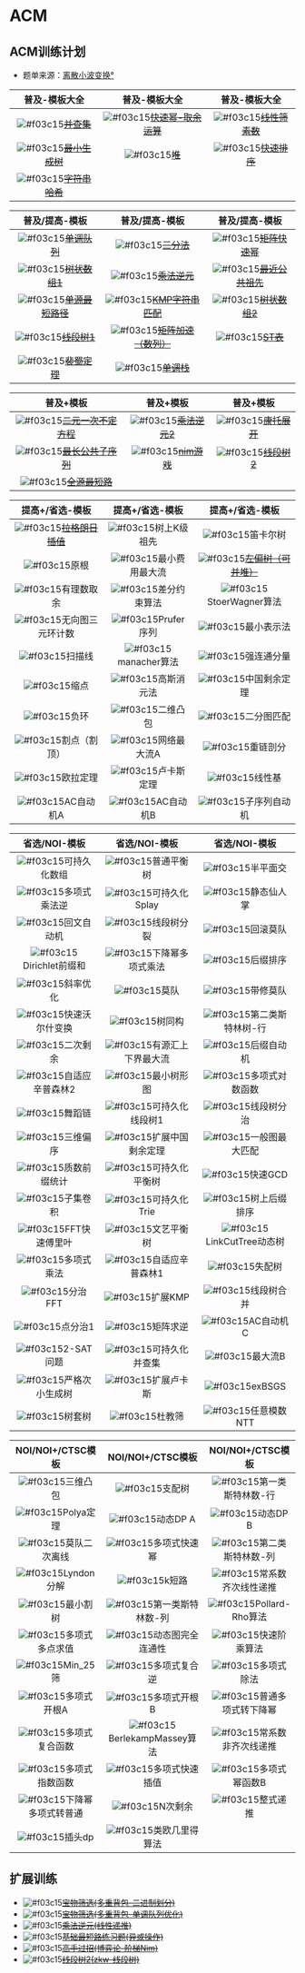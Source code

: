 # ACM
## ACM训练计划
- 题单来源：[离散小波变换°](https://www.luogu.com.cn/user/68344)

| 普及-模板大全 | 普及-模板大全 | 普及-模板大全 |
| :---: | :----: | :----: |
| ![#f03c15](https://placehold.it/15/66cd00/000000?text=+)<s>[并查集](https://github.com/nayix/ACM/blob/master/div6/P3367.cpp)</s> | ![#f03c15](https://placehold.it/15/66cd00/000000?text=+)<s>[快速幂-取余运算](https://github.com/nayix/ACM/blob/master/div6/P1226.cpp)</s> | ![#f03c15](https://placehold.it/15/66cd00/000000?text=+)<s>[线性筛素数](https://github.com/nayix/ACM/blob/master/div6/P3383.cpp)</s> |
| ![#f03c15](https://placehold.it/15/66cd00/000000?text=+)<s>[最小生成树](https://github.com/nayix/ACM/blob/master/div6/P3366.cpp)</s>    | ![#f03c15](https://placehold.it/15/66cd00/000000?text=+)<s>[堆](https://github.com/nayix/ACM/blob/master/div6/P3378.cpp)</s>      | ![#f03c15](https://placehold.it/15/66cd00/000000?text=+)<s>[快速排序](https://github.com/nayix/ACM/blob/master/div6/P1177.cpp)</s>     |
| ![#f03c15](https://placehold.it/15/66cd00/000000?text=+)<s>[字符串哈希](https://github.com/nayix/ACM/blob/master/div6/P3380.cpp)</s> | ||

| 普及/提高-模板 | 普及/提高-模板 | 普及/提高-模板 |
| :---: | :----: | :----: |
| ![#f03c15](https://placehold.it/15/66cd00/000000?text=+)<s>[单调队列](https://github.com/nayix/ACM/blob/master/div5/P1886.cpp)</s>    | ![#f03c15](https://placehold.it/15/66cd00/000000?text=+)<s>[三分法](https://github.com/nayix/ACM/blob/master/div5/P3382.cpp)</s>      | ![#f03c15](https://placehold.it/15/66cd00/000000?text=+)<s>[矩阵快速幂](https://github.com/nayix/ACM/blob/master/div5/P3390.cpp)</s>     |
| ![#f03c15](https://placehold.it/15/66cd00/000000?text=+)<s>[树状数组1](https://github.com/nayix/ACM/blob/master/div5/P3374.cpp)</s>    | ![#f03c15](https://placehold.it/15/66cd00/000000?text=+)<s>[乘法逆元](https://github.com/nayix/ACM/blob/master/div5/P3811.cpp)</s>      | ![#f03c15](https://placehold.it/15/66cd00/000000?text=+)<s>[最近公共祖先](https://github.com/nayix/ACM/blob/master/div5/P3379.cpp)</s>     |
| ![#f03c15](https://placehold.it/15/66cd00/000000?text=+)<s>[单源最短路径](https://github.com/nayix/ACM/blob/master/div5/P4779.cpp)</s>    | ![#f03c15](https://placehold.it/15/66cd00/000000?text=+)<s>[KMP字符串匹配](https://github.com/nayix/ACM/blob/master/div5/P3375.cpp)</s>      | ![#f03c15](https://placehold.it/15/66cd00/000000?text=+)<s>[树状数组2](https://github.com/nayix/ACM/blob/master/div5/P3368.cpp)</s>     |
| ![#f03c15](https://placehold.it/15/66cd00/000000?text=+)<s>[线段树1](https://github.com/nayix/ACM/blob/master/div5/P3372.cpp)</s>    | ![#f03c15](https://placehold.it/15/66cd00/000000?text=+)<s>[矩阵加速（数列）](https://github.com/nayix/ACM/blob/master/div5/P1939.cpp)</s>      | ![#f03c15](https://placehold.it/15/66cd00/000000?text=+)<s>[ST表](https://github.com/nayix/ACM/blob/master/div5/P3865.cpp)</s>     |
| ![#f03c15](https://placehold.it/15/66cd00/000000?text=+)<s>[裴蜀定理](https://github.com/nayix/ACM/blob/master/div5/P4549.cpp)</s>      | ![#f03c15](https://placehold.it/15/66cd00/000000?text=+)<s>[单调栈](https://github.com/nayix/ACM/blob/master/div5/P5788.cpp)</s>     |      |

| 普及+模板 | 普及+模板 | 普及+模板 |
| :---: | :----: | :----: |
| ![#f03c15](https://placehold.it/15/66cd00/000000?text=+)<s>[二元一次不定方程](https://github.com/nayix/ACM/blob/master/div4/P5656.cpp)</s>    | ![#f03c15](https://placehold.it/15/66cd00/000000?text=+)<s>[乘法逆元2](https://github.com/nayix/ACM/blob/master/div4/P5431.cpp)</s>      | ![#f03c15](https://placehold.it/15/66cd00/000000?text=+)<s>[康托展开](https://github.com/nayix/ACM/blob/master/div4/P5367.cpp)</s>     |
| ![#f03c15](https://placehold.it/15/66cd00/000000?text=+)<s>[最长公共子序列](https://github.com/nayix/ACM/blob/master/div4/P1439.cpp)</s>    | ![#f03c15](https://placehold.it/15/66cd00/000000?text=+)<s>[nim游戏](https://github.com/nayix/ACM/blob/master/div4/P2197.cpp)</s>      | ![#f03c15](https://placehold.it/15/66cd00/000000?text=+)<s>[线段树2](https://github.com/nayix/ACM/blob/master/div4/P3373.cpp)</s>     |
| ![#f03c15](https://placehold.it/15/66cd00/000000?text=+)<s>[全源最短路](https://github.com/nayix/ACM/blob/master/div4/P5905.cpp)</s>    |       |      |

| 提高+/省选-模板 | 提高+/省选-模板 | 提高+/省选-模板 |
| :---: | :----: | :----: |
| ![#f03c15](https://placehold.it/15/66cd00/000000?text=+)<s>[拉格朗日插值](https://github.com/nayix/ACM/blob/master/div3/P4781.cpp)</s>    | ![#f03c15](https://placehold.it/15/ebebeb/000000?text=+)树上K级祖先      | ![#f03c15](https://placehold.it/15/ebebeb/000000?text=+)笛卡尔树     |
| ![#f03c15](https://placehold.it/15/ebebeb/000000?text=+)原根    | ![#f03c15](https://placehold.it/15/ebebeb/000000?text=+)最小费用最大流      | ![#f03c15](https://placehold.it/15/66cd00/000000?text=+)<s>[左偏树（可并堆）](https://github.com/nayix/ACM/blob/master/div3/P3377.cpp)</s>     |
| ![#f03c15](https://placehold.it/15/ebebeb/000000?text=+)有理数取余    | ![#f03c15](https://placehold.it/15/ebebeb/000000?text=+)差分约束算法      | ![#f03c15](https://placehold.it/15/ebebeb/000000?text=+)StoerWagner算法     |
| ![#f03c15](https://placehold.it/15/ebebeb/000000?text=+)无向图三元环计数    | ![#f03c15](https://placehold.it/15/ebebeb/000000?text=+)Prufer序列      | ![#f03c15](https://placehold.it/15/ebebeb/000000?text=+)最小表示法     |
| ![#f03c15](https://placehold.it/15/ebebeb/000000?text=+)扫描线    | ![#f03c15](https://placehold.it/15/ebebeb/000000?text=+)manacher算法      | ![#f03c15](https://placehold.it/15/ebebeb/000000?text=+)强连通分量     |
| ![#f03c15](https://placehold.it/15/ebebeb/000000?text=+)缩点    | ![#f03c15](https://placehold.it/15/ebebeb/000000?text=+)高斯消元法      | ![#f03c15](https://placehold.it/15/ebebeb/000000?text=+)中国剩余定理     |
| ![#f03c15](https://placehold.it/15/ebebeb/000000?text=+)负环    | ![#f03c15](https://placehold.it/15/ebebeb/000000?text=+)二维凸包      | ![#f03c15](https://placehold.it/15/ebebeb/000000?text=+)二分图匹配     |
| ![#f03c15](https://placehold.it/15/ebebeb/000000?text=+)割点（割顶）    | ![#f03c15](https://placehold.it/15/ebebeb/000000?text=+)网络最大流A      | ![#f03c15](https://placehold.it/15/ebebeb/000000?text=+)重链剖分     |
| ![#f03c15](https://placehold.it/15/ebebeb/000000?text=+)欧拉定理    | ![#f03c15](https://placehold.it/15/ebebeb/000000?text=+)卢卡斯定理      | ![#f03c15](https://placehold.it/15/ebebeb/000000?text=+)线性基     |
| ![#f03c15](https://placehold.it/15/ebebeb/000000?text=+)AC自动机A    | ![#f03c15](https://placehold.it/15/ebebeb/000000?text=+)AC自动机B      | ![#f03c15](https://placehold.it/15/ebebeb/000000?text=+)子序列自动机    |

| 省选/NOI-模板 | 省选/NOI-模板 | 省选/NOI-模板 |
| :---: | :----: | :----: |
| ![#f03c15](https://placehold.it/15/ebebeb/000000?text=+)可持久化数组    | ![#f03c15](https://placehold.it/15/ebebeb/000000?text=+)普通平衡树      | ![#f03c15](https://placehold.it/15/ebebeb/000000?text=+)半平面交     |
| ![#f03c15](https://placehold.it/15/ebebeb/000000?text=+)多项式乘法逆    | ![#f03c15](https://placehold.it/15/ebebeb/000000?text=+)可持久化Splay      | ![#f03c15](https://placehold.it/15/ebebeb/000000?text=+)静态仙人掌     |
| ![#f03c15](https://placehold.it/15/ebebeb/000000?text=+)回文自动机    | ![#f03c15](https://placehold.it/15/ebebeb/000000?text=+)线段树分裂      | ![#f03c15](https://placehold.it/15/ebebeb/000000?text=+)回滚莫队     |
| ![#f03c15](https://placehold.it/15/ebebeb/000000?text=+)Dirichlet前缀和    | ![#f03c15](https://placehold.it/15/ebebeb/000000?text=+)下降幂多项式乘法      | ![#f03c15](https://placehold.it/15/ebebeb/000000?text=+)后缀排序     |
| ![#f03c15](https://placehold.it/15/ebebeb/000000?text=+)斜率优化    | ![#f03c15](https://placehold.it/15/ebebeb/000000?text=+)莫队      | ![#f03c15](https://placehold.it/15/ebebeb/000000?text=+)带修莫队     |
| ![#f03c15](https://placehold.it/15/ebebeb/000000?text=+)快速沃尔什变换    | ![#f03c15](https://placehold.it/15/ebebeb/000000?text=+)树同构      | ![#f03c15](https://placehold.it/15/ebebeb/000000?text=+)第二类斯特林树-行     |
| ![#f03c15](https://placehold.it/15/ebebeb/000000?text=+)二次剩余    | ![#f03c15](https://placehold.it/15/ebebeb/000000?text=+)有源汇上下界最大流      | ![#f03c15](https://placehold.it/15/ebebeb/000000?text=+)后缀自动机     |
| ![#f03c15](https://placehold.it/15/ebebeb/000000?text=+)自适应辛普森林2    | ![#f03c15](https://placehold.it/15/ebebeb/000000?text=+)最小树形图      | ![#f03c15](https://placehold.it/15/ebebeb/000000?text=+)多项式对数函数     |
| ![#f03c15](https://placehold.it/15/ebebeb/000000?text=+)舞蹈链    | ![#f03c15](https://placehold.it/15/ebebeb/000000?text=+)可持久化线段树1      | ![#f03c15](https://placehold.it/15/ebebeb/000000?text=+)线段树分治     |
| ![#f03c15](https://placehold.it/15/ebebeb/000000?text=+)三维偏序    | ![#f03c15](https://placehold.it/15/ebebeb/000000?text=+)扩展中国剩余定理      | ![#f03c15](https://placehold.it/15/ebebeb/000000?text=+)一般图最大匹配     |
| ![#f03c15](https://placehold.it/15/ebebeb/000000?text=+)质数前缀统计    | ![#f03c15](https://placehold.it/15/ebebeb/000000?text=+)可持久化平衡树      | ![#f03c15](https://placehold.it/15/ebebeb/000000?text=+)快速GCD     |
| ![#f03c15](https://placehold.it/15/ebebeb/000000?text=+)子集卷积    | ![#f03c15](https://placehold.it/15/ebebeb/000000?text=+)可持久化Trie      | ![#f03c15](https://placehold.it/15/ebebeb/000000?text=+)树上后缀排序     |
| ![#f03c15](https://placehold.it/15/ebebeb/000000?text=+)FFT快速傅里叶    | ![#f03c15](https://placehold.it/15/ebebeb/000000?text=+)文艺平衡树      | ![#f03c15](https://placehold.it/15/ebebeb/000000?text=+)LinkCutTree动态树     |
| ![#f03c15](https://placehold.it/15/ebebeb/000000?text=+)多项式乘法    | ![#f03c15](https://placehold.it/15/ebebeb/000000?text=+)自适应辛普森林1      | ![#f03c15](https://placehold.it/15/ebebeb/000000?text=+)失配树     |
| ![#f03c15](https://placehold.it/15/ebebeb/000000?text=+)分治FFT    | ![#f03c15](https://placehold.it/15/ebebeb/000000?text=+)扩展KMP      | ![#f03c15](https://placehold.it/15/ebebeb/000000?text=+)线段树合并     |
| ![#f03c15](https://placehold.it/15/ebebeb/000000?text=+)点分治1    | ![#f03c15](https://placehold.it/15/ebebeb/000000?text=+)矩阵求逆      | ![#f03c15](https://placehold.it/15/ebebeb/000000?text=+)AC自动机C     |
| ![#f03c15](https://placehold.it/15/ebebeb/000000?text=+)2-SAT问题    | ![#f03c15](https://placehold.it/15/ebebeb/000000?text=+)可持久化并查集      | ![#f03c15](https://placehold.it/15/ebebeb/000000?text=+)最大流B     |
| ![#f03c15](https://placehold.it/15/ebebeb/000000?text=+)严格次小生成树    | ![#f03c15](https://placehold.it/15/ebebeb/000000?text=+)扩展卢卡斯      | ![#f03c15](https://placehold.it/15/ebebeb/000000?text=+)exBSGS     |
| ![#f03c15](https://placehold.it/15/ebebeb/000000?text=+)树套树    | ![#f03c15](https://placehold.it/15/ebebeb/000000?text=+)杜教筛      | ![#f03c15](https://placehold.it/15/ebebeb/000000?text=+)任意模数NTT     |

| NOI/NOI+/CTSC模板 | NOI/NOI+/CTSC模板 | NOI/NOI+/CTSC模板 |
| :---: | :----: | :----: |
| ![#f03c15](https://placehold.it/15/ebebeb/000000?text=+)三维凸包    | ![#f03c15](https://placehold.it/15/ebebeb/000000?text=+)支配树      | ![#f03c15](https://placehold.it/15/ebebeb/000000?text=+)第一类斯特林数-行     |
| ![#f03c15](https://placehold.it/15/ebebeb/000000?text=+)Polya定理    | ![#f03c15](https://placehold.it/15/ebebeb/000000?text=+)动态DP A      | ![#f03c15](https://placehold.it/15/ebebeb/000000?text=+)动态DP B     |
| ![#f03c15](https://placehold.it/15/ebebeb/000000?text=+)莫队二次离线    | ![#f03c15](https://placehold.it/15/ebebeb/000000?text=+)多项式快速幂      | ![#f03c15](https://placehold.it/15/ebebeb/000000?text=+)第二类斯特林数-列     |
| ![#f03c15](https://placehold.it/15/ebebeb/000000?text=+)Lyndon分解    | ![#f03c15](https://placehold.it/15/ebebeb/000000?text=+)k短路      | ![#f03c15](https://placehold.it/15/ebebeb/000000?text=+)常系数齐次线性递推     |
| ![#f03c15](https://placehold.it/15/ebebeb/000000?text=+)最小割树    | ![#f03c15](https://placehold.it/15/ebebeb/000000?text=+)第一类斯特林数-列      | ![#f03c15](https://placehold.it/15/ebebeb/000000?text=+)Pollard-Rho算法     |
| ![#f03c15](https://placehold.it/15/ebebeb/000000?text=+)多项式多点求值    | ![#f03c15](https://placehold.it/15/ebebeb/000000?text=+)动态图完全连通性      | ![#f03c15](https://placehold.it/15/ebebeb/000000?text=+)快速阶乘算法     |
| ![#f03c15](https://placehold.it/15/ebebeb/000000?text=+)Min_25筛    | ![#f03c15](https://placehold.it/15/ebebeb/000000?text=+)多项式复合逆      | ![#f03c15](https://placehold.it/15/ebebeb/000000?text=+)多项式除法     |
| ![#f03c15](https://placehold.it/15/ebebeb/000000?text=+)多项式开根A    | ![#f03c15](https://placehold.it/15/ebebeb/000000?text=+)多项式开根B      | ![#f03c15](https://placehold.it/15/ebebeb/000000?text=+)普通多项式转下降幂     |
| ![#f03c15](https://placehold.it/15/ebebeb/000000?text=+)多项式复合函数   | ![#f03c15](https://placehold.it/15/ebebeb/000000?text=+)BerlekampMassey算法      | ![#f03c15](https://placehold.it/15/ebebeb/000000?text=+)常系数非齐次线递推     |
| ![#f03c15](https://placehold.it/15/ebebeb/000000?text=+)多项式指数函数   | ![#f03c15](https://placehold.it/15/ebebeb/000000?text=+)多项式快速插值      | ![#f03c15](https://placehold.it/15/ebebeb/000000?text=+)多项式幂函数B     |
| ![#f03c15](https://placehold.it/15/ebebeb/000000?text=+)下降幂多项式转普通   | ![#f03c15](https://placehold.it/15/ebebeb/000000?text=+)N次剩余      | ![#f03c15](https://placehold.it/15/ebebeb/000000?text=+)整式递推     |
| ![#f03c15](https://placehold.it/15/ebebeb/000000?text=+)插头dp   | ![#f03c15](https://placehold.it/15/ebebeb/000000?text=+)类欧几里得算法      |      |

## 扩展训练
- ![#f03c15](https://placehold.it/15/66cd00/000000?text=+)<s>[宝物筛选(多重背包-二进制划分)](https://github.com/nayix/ACM/blob/master/div4/P1776.cpp)</s>  
- ![#f03c15](https://placehold.it/15/66cd00/000000?text=+)<s>[宝物筛选(多重背包-单调队列优化)](https://github.com/nayix/ACM/blob/master/div4/P1776-2.cpp)</s>  
- ![#f03c15](https://placehold.it/15/66cd00/000000?text=+)<s>[乘法逆元(线性递推)](https://github.com/nayix/ACM/blob/master/div5/P3811-2.cpp)</s>  
- ![#f03c15](https://placehold.it/15/66cd00/000000?text=+)<s>[基础最短路练习题(异或操作)](https://github.com/nayix/ACM/blob/master/div5/P5651.cpp)</s>  
- ![#f03c15](https://placehold.it/15/66cd00/000000?text=+)<s>[高手过招(博弈论-阶梯Nim)](https://github.com/nayix/ACM/blob/master/div3/P2575.cpp)</s>  
- ![#f03c15](https://placehold.it/15/66cd00/000000?text=+)<s>[线段树2(zkw-线段树)](https://github.com/nayix/ACM/blob/master/div3/P3373-2.cpp)</s>  